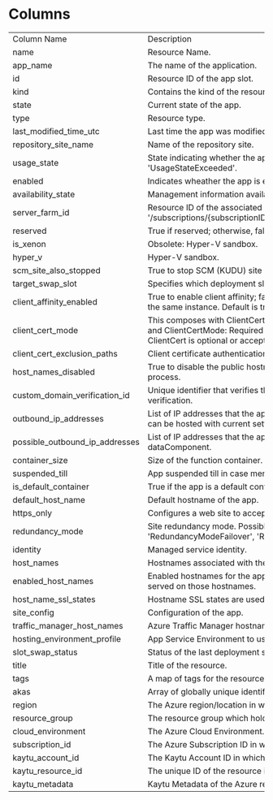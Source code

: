 # Columns  

<table>
	<tr><td>Column Name</td><td>Description</td></tr>
	<tr><td>name</td><td>Resource Name.</td></tr>
	<tr><td>app_name</td><td>The name of the application.</td></tr>
	<tr><td>id</td><td>Resource ID of the app slot.</td></tr>
	<tr><td>kind</td><td>Contains the kind of the resource.</td></tr>
	<tr><td>state</td><td>Current state of the app.</td></tr>
	<tr><td>type</td><td>Resource type.</td></tr>
	<tr><td>last_modified_time_utc</td><td>Last time the app was modified, in UTC.</td></tr>
	<tr><td>repository_site_name</td><td>Name of the repository site.</td></tr>
	<tr><td>usage_state</td><td>State indicating whether the app has exceeded its quota usage. Read-only. Possible values include: &#39;UsageStateNormal&#39;, &#39;UsageStateExceeded&#39;.</td></tr>
	<tr><td>enabled</td><td>Indicates wheather the app is enabled.</td></tr>
	<tr><td>availability_state</td><td>Management information availability state for the app. Possible values include: &#39;Normal&#39;, &#39;Limited&#39;, &#39;DisasterRecoveryMode&#39;.</td></tr>
	<tr><td>server_farm_id</td><td>Resource ID of the associated App Service plan, formatted as: &#39;/subscriptions/{subscriptionID}/resourceGroups/{groupName}/providers/Microsoft.Web/serverfarms/{appServicePlanName}&#39;.</td></tr>
	<tr><td>reserved</td><td>True if reserved; otherwise, false.</td></tr>
	<tr><td>is_xenon</td><td>Obsolete: Hyper-V sandbox.</td></tr>
	<tr><td>hyper_v</td><td>Hyper-V sandbox.</td></tr>
	<tr><td>scm_site_also_stopped</td><td>True to stop SCM (KUDU) site when the app is stopped; otherwise, false. The default is false.</td></tr>
	<tr><td>target_swap_slot</td><td>Specifies which deployment slot this app will swap into.</td></tr>
	<tr><td>client_affinity_enabled</td><td>True to enable client affinity; false to stop sending session affinity cookies, which route client requests in the same session to the same instance. Default is true.</td></tr>
	<tr><td>client_cert_mode</td><td>This composes with ClientCertEnabled setting. ClientCertEnabled: false means ClientCert is ignored. ClientCertEnabled: true and ClientCertMode: Required means ClientCert is required.ClientCertEnabled: true and ClientCertMode: Optional means ClientCert is optional or accepted. Possible values include: &#39;Required&#39;, &#39;Optional&#39;.</td></tr>
	<tr><td>client_cert_exclusion_paths</td><td>Client certificate authentication comma-separated exclusion paths.</td></tr>
	<tr><td>host_names_disabled</td><td>True to disable the public hostnames of the app; otherwise, false. If true, the app is only accessible via API management process.</td></tr>
	<tr><td>custom_domain_verification_id</td><td>Unique identifier that verifies the custom domains assigned to the app. The customer will add this ID to a text record for verification.</td></tr>
	<tr><td>outbound_ip_addresses</td><td>List of IP addresses that the app uses for outbound connections (e.g. database access). Includes VIPs from tenants that site can be hosted with current settings.</td></tr>
	<tr><td>possible_outbound_ip_addresses</td><td>List of IP addresses that the app uses for outbound connections (e.g. database access). Includes VIPs from all tenants except dataComponent.</td></tr>
	<tr><td>container_size</td><td>Size of the function container.</td></tr>
	<tr><td>suspended_till</td><td>App suspended till in case memory-time quota is exceeded.</td></tr>
	<tr><td>is_default_container</td><td>True if the app is a default container; otherwise, false.</td></tr>
	<tr><td>default_host_name</td><td>Default hostname of the app.</td></tr>
	<tr><td>https_only</td><td>Configures a web site to accept only https requests.</td></tr>
	<tr><td>redundancy_mode</td><td>Site redundancy mode. Possible values include: &#39;RedundancyModeNone&#39;, &#39;RedundancyModeManual&#39;, &#39;RedundancyModeFailover&#39;, &#39;RedundancyModeActiveActive&#39;, &#39;RedundancyModeGeoRedundant&#39;.</td></tr>
	<tr><td>identity</td><td>Managed service identity.</td></tr>
	<tr><td>host_names</td><td>Hostnames associated with the app.</td></tr>
	<tr><td>enabled_host_names</td><td>Enabled hostnames for the app. Hostnames need to be assigned (see HostNames) AND enabled. Otherwise, the app is not served on those hostnames.</td></tr>
	<tr><td>host_name_ssl_states</td><td>Hostname SSL states are used to manage the SSL bindings for app&#39;s hostnames.</td></tr>
	<tr><td>site_config</td><td>Configuration of the app.</td></tr>
	<tr><td>traffic_manager_host_names</td><td>Azure Traffic Manager hostnames associated with the app.</td></tr>
	<tr><td>hosting_environment_profile</td><td>App Service Environment to use for the app.</td></tr>
	<tr><td>slot_swap_status</td><td>Status of the last deployment slot swap operation.</td></tr>
	<tr><td>title</td><td>Title of the resource.</td></tr>
	<tr><td>tags</td><td>A map of tags for the resource.</td></tr>
	<tr><td>akas</td><td>Array of globally unique identifier strings (also known as) for the resource.</td></tr>
	<tr><td>region</td><td>The Azure region/location in which the resource is located.</td></tr>
	<tr><td>resource_group</td><td>The resource group which holds this resource.</td></tr>
	<tr><td>cloud_environment</td><td>The Azure Cloud Environment.</td></tr>
	<tr><td>subscription_id</td><td>The Azure Subscription ID in which the resource is located.</td></tr>
	<tr><td>kaytu_account_id</td><td>The Kaytu Account ID in which the resource is located.</td></tr>
	<tr><td>kaytu_resource_id</td><td>The unique ID of the resource in Kaytu.</td></tr>
	<tr><td>kaytu_metadata</td><td>Kaytu Metadata of the Azure resource.</td></tr>
</table>